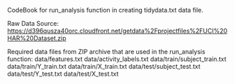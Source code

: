 CodeBook for run_analysis function in creating tidydata.txt data file.

Raw Data Source: https://d396qusza40orc.cloudfront.net/getdata%2Fprojectfiles%2FUCI%20HAR%20Dataset.zip 

Required data files from ZIP archive that are used in the run_analysis function:
  data/features.txt
  data/activity_labels.txt
  data/train/subject_train.txt
  data/train/Y_train.txt
  data/train/X_train.txt
  data/test/subject_test.txt
  data/test/Y_test.txt
  data/test/X_test.txt

